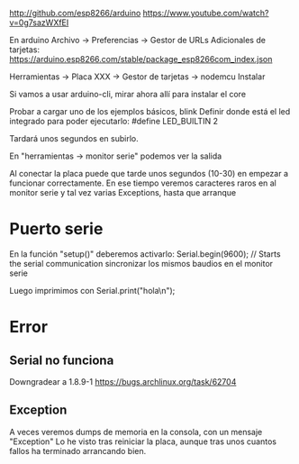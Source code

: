 http://github.com/esp8266/arduino
https://www.youtube.com/watch?v=0g7sazWXfEI

En arduino
Archivo -> Preferencias -> Gestor de URLs Adicionales de tarjetas:
https://arduino.esp8266.com/stable/package_esp8266com_index.json

Herramientas -> Placa XXX -> Gestor de tarjetas -> nodemcu
Instalar

Si vamos a usar arduino-cli, mirar ahora allí para instalar el core


Probar a cargar uno de los ejemplos básicos, blink
Definir donde está el led integrado para poder ejecutarlo:
#define LED_BUILTIN 2


Tardará unos segundos en subirlo.

En "herramientas -> monitor serie" podemos ver la salida


Al conectar la placa puede que tarde unos segundos (10-30) en empezar a funcionar correctamente.
En ese tiempo veremos caracteres raros en al monitor serie y tal vez varias Exceptions, hasta que arranque


# Puerto serie
En la función "setup()" deberemos activarlo:
Serial.begin(9600); // Starts the serial communication
  sincronizar los mismos baudios en el monitor serie

Luego imprimimos con
Serial.print("hola\n");


# Error

## Serial no funciona
Downgradear a 1.8.9-1
https://bugs.archlinux.org/task/62704

## Exception
A veces veremos dumps de memoria en la consola, con un mensaje "Exception"
Lo he visto tras reiniciar la placa, aunque tras unos cuantos fallos ha terminado arrancando bien.
